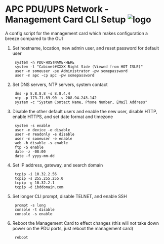 # APC PDU/UPS Network - Management Card CLI Setup ![logo]

A config script for the management card which makes configuration a breeze compared to the GUI


1. Set hostname, location, new admin user, and reset password for default user

        system -n PDU-HOSTNAME-HERE
        system -l "Cabinet#XXXX Right Side (Viewed from HOT ISLE)"
        user -n someuser -pe Administrator -pw somepassword
        user -n apc -cp apc -pw somepassword
        
2. Set DNS servers, NTP servers, system contact

        dns -p 8.8.8.8 -s 8.8.4.4
        ntp -p 173.71.69.90 -s 208.94.243.142
        system -c "System Contact Name, Phone Number, EMail Address"

3. Disable the other default users and enable the new user, disable HTTP, enable HTTPS, and set date format and timezone
        
        system -s enable
        user -n device -e disable
        user -n readonly -e disable
        user -n someuser -e enable
        web -h disable -s enable
        ftp -S enable
        date -z -08:00
        date -f yyyy-mm-dd

4. Set IP address, gateway, and search domain
        
        tcpip -i 10.32.2.56
        tcpip -s 255.255.255.0
        tcpip -g 10.32.2.1
        tcpip -d ibddomain.com

5. Set longer CLI prompt, disable TELNET, and enable SSH

        prompt -s long
        console -t disable
        console -s enable

6. Reboot the Management Card to effect changes (this will not take down power on the PDU ports, just reboot the management card)
    
        reboot



[logo]: http://www.packetsar.com/wp-content/uploads/script-fury-small.png